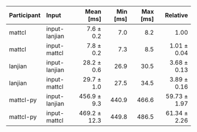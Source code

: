 | Participant | Input | Mean [ms] | Min [ms] | Max [ms] | Relative |
|:---|:---|---:|---:|---:|---:|
| mattcl | input-lanjian | 7.6 ± 0.2 | 7.0 | 8.2 | 1.00 |
| mattcl | input-mattcl | 7.8 ± 0.2 | 7.3 | 8.5 | 1.01 ± 0.04 |
| lanjian | input-lanjian | 28.2 ± 0.6 | 26.9 | 30.5 | 3.68 ± 0.13 |
| lanjian | input-mattcl | 29.7 ± 1.0 | 27.5 | 34.5 | 3.89 ± 0.16 |
| mattcl-py | input-lanjian | 456.9 ± 9.3 | 440.9 | 466.6 | 59.73 ± 1.97 |
| mattcl-py | input-mattcl | 469.2 ± 12.3 | 449.8 | 486.5 | 61.34 ± 2.26 |
